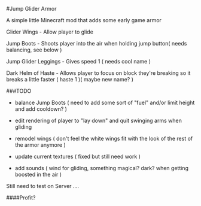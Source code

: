 #Jump Glider Armor

A simple little Minecraft mod that adds some early game armor

Glider Wings - Allow player to glide

Jump Boots - Shoots player into the air when holding jump button( needs balancing, see below )

Jump Glider Leggings - Gives speed 1 ( needs cool name )

Dark Helm of Haste - Allows player to focus on block they're breaking so it breaks a little faster ( haste 1 )( maybe new name? )

###TODO

* balance Jump Boots ( need to add some sort of "fuel" and/or limit height and add cooldown? )

* edit rendering of player to "lay down" and quit swinging arms when gliding

* remodel wings ( don't feel the white wings fit with the look of the rest of the armor anymore )

* update current textures ( fixed but still need work )

* add sounds ( wind for gliding, something magical? dark? when getting boosted in the air )
	
Still need to test on Server ....
	
####Profit?

